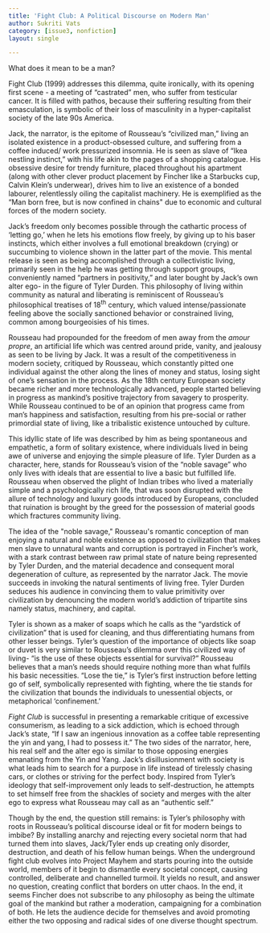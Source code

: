 ```yaml
---
title: 'Fight Club: A Political Discourse on Modern Man'
author: Sukriti Vats
category: [issue3, nonfiction]
layout: single

---
```


What does it mean to be a man?

Fight Club (1999) addresses this dilemma, quite ironically, with its opening first scene - a meeting of “castrated” men, who suffer from testicular cancer. It is filled with pathos, because their suffering resulting from their emasculation, is symbolic of their loss of masculinity in a hyper-capitalist society of the late 90s America.
 
Jack, the narrator, is the epitome of Rousseau’s “civilized man,” living an isolated existence in a product-obsessed culture, and suffering from a coffee induced/ work pressurized insomnia. He is seen as slave of “Ikea nestling instinct,” with his life akin to the pages of a shopping catalogue. His obsessive desire for trendy furniture, placed throughout his apartment (along with other clever product placement by Fincher like a Starbucks cup, Calvin Klein’s underwear), drives him to live an existence of a bonded labourer, relentlessly oiling the capitalist machinery. He is exemplified as the “Man born free, but is now confined in chains" due to economic and cultural forces of the modern society. 

Jack’s freedom only becomes possible through the cathartic process of ‘letting go,’ when he lets his emotions flow freely, by giving up to his baser instincts, which either involves a full emotional breakdown (crying) or succumbing to violence shown in the latter part of the movie. This mental release is seen as being accomplished through a collectivistic living, primarily seen in the help he was getting through support groups, conveniently named “partners in positivity,” and later bought by Jack’s own alter ego- in the figure of Tyler Durden. This philosophy of living within community as natural and liberating is reminiscent of Rousseau’s philosophical treatises of 18<sup>th</sup> century, which valued intense/passionate feeling above the socially sanctioned behavior or constrained living, common among bourgeoisies of his times.

Rousseau had propounded for the freedom of men away from the _amour propre_, an artificial life which was centred around pride, vanity, and jealousy as seen to be living by Jack. It was a result of the competitiveness in modern society, critiqued by Rousseau, which constantly pitted one individual against the other along the lines of money and status, losing sight of one’s sensation in the process. As the 18th century European society became richer and more technologically advanced, people started believing in progress as mankind’s positive trajectory from savagery to prosperity. While Rousseau continued to be of an opinion that progress came from man’s happiness and satisfaction, resulting from his pre-social or rather primordial state of living, like a tribalistic existence untouched by culture. 

This idyllic state of life was described by him as being spontaneous and empathetic, a form of solitary existence, where individuals lived in being awe of universe and enjoying the simple pleasure of life. Tyler Durden as a character, here, stands for Rousseau’s vision of the “noble savage” who only lives with ideals that are essential to live a basic but fulfilled life. Rousseau when observed the plight of Indian tribes who lived a materially simple and a psychologically rich life, that was soon disrupted with the allure of technology and luxury goods introduced by Europeans, concluded that ruination is brought by the greed for the possession of material goods which fractures community living. 
 
The idea of the "noble savage," Rousseau's romantic conception of man enjoying a natural and noble existence as opposed to civilization that makes men slave to unnatural wants and corruption is portrayed in Fincher’s work, with a stark contrast between raw primal state of nature being represented by Tyler Durden, and the material decadence and consequent moral degeneration of culture, as represented by the narrator Jack. The movie succeeds in invoking the natural sentiments of living free. Tyler Durden seduces his audience in convincing them to value primitivity over civilization by denouncing the modern world’s addiction of tripartite sins namely status, machinery, and capital. 
 
Tyler is shown as a maker of soaps which he calls as the “yardstick of civilization” that is used for cleaning, and thus differentiating humans from other lesser beings. Tyler’s question of the importance of objects like soap or duvet is very similar to Rousseau’s dilemma over this civilized way of living- “is the use of these objects essential for survival?” Rousseau believes that a man’s needs should require nothing more than what fulfils his basic necessities.  “Lose the tie,” is Tyler’s first instruction before letting go of self, symbolically represented with fighting, where the tie stands for the civilization that bounds the individuals to unessential objects, or metaphorical ‘confinement.’

_Fight Club_ is successful in presenting a remarkable critique of excessive consumerism, as leading to a sick addiction, which is echoed through Jack’s state, “If I saw an ingenious innovation as a coffee table representing the yin and yang, I had to possess it.” The two sides of the narrator, here, his real self and the alter ego is similar to those opposing energies emanating from the Yin and Yang. Jack’s disillusionment with society is what leads him to search for a purpose in life instead of tirelessly chasing cars, or clothes or striving for the perfect body. Inspired from Tyler’s ideology that self-improvement only leads to self-destruction, he attempts to set himself free from the shackles of society and merges with the alter ego to express what Rousseau may call as an “authentic self.” 

Though by the end, the question still remains: is Tyler’s philosophy with roots in Rousseau’s political discourse ideal or fit for modern beings to imbibe? By installing anarchy and rejecting every societal norm that had turned them into slaves, Jack/Tyler ends up creating only disorder, destruction, and death of his fellow human beings. When the underground fight club evolves into Project Mayhem and starts pouring into the outside world, members of it begin to dismantle every societal concept, causing controlled, deliberate and channelled turmoil. It yields no result, and answer no question, creating conflict that borders on utter chaos. In the end, it seems Fincher does not subscribe to any philosophy as being the ultimate goal of the mankind but rather a moderation, campaigning for a combination of both. He lets the audience decide for themselves and avoid promoting either the two opposing and radical sides of one diverse thought spectrum. 
